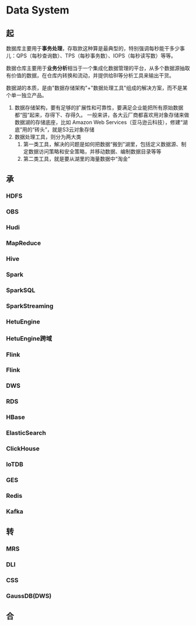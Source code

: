 # Data System

## 起

数据库主要用于**事务处理**，存取款这种算是最典型的，特别强调每秒能干多少事儿：QPS（每秒查询数）、TPS（每秒事务数）、IOPS（每秒读写数）等等。

数据仓库主要用于**业务分析**相当于一个集成化数据管理的平台，从多个数据源抽取有价值的数据，在仓库内转换和流动，并提供给BI等分析工具来输出干货。

数据湖的本质，是由"数据存储架构"+"数据处理工具"组成的解决方案，而不是某个单一独立产品。

1. 数据存储架构，要有足够的扩展性和可靠性，要满足企业能把所有原始数据都“囤”起来，存得下、存得久。
   一般来讲，各大云厂商都喜欢用对象存储来做数据湖的存储底座，比如 Amazon Web Services（亚马逊云科技），修建“湖底”用的“砖头”，就是S3云对象存储
2. 数据处理工具，则分为两大类
    1. 第一类工具，解决的问题是如何把数据“搬到”湖里，包括定义数据源、制定数据访问策略和安全策略，并移动数据、编制数据目录等等
    2. 第二类工具，就是要从湖里的海量数据中“淘金”

## 承

### HDFS

### OBS

### Hudi

### MapReduce

### Hive

### Spark

### SparkSQL

### SparkStreaming

### HetuEngine

### HetuEngine跨域

### Flink

### Flink

### DWS

### RDS

### HBase

### ElasticSearch

### ClickHouse

### IoTDB

### GES

### Redis

### Kafka

## 转

### MRS

### DLI

### CSS

### GaussDB(DWS)

## 合
